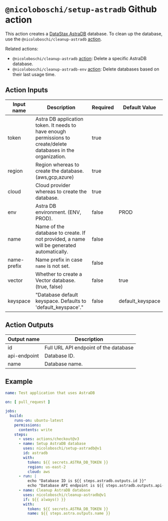# `@nicoloboschi/setup-astradb` Github action

This action creates a [DataStax AstraDB](https://www.datastax.com/products/datastax-astra) database.
To clean up the database, use the `@nicoloboschi/cleanup-astradb` [action](https://github.com/nicoloboschi/cleanup-astradb).

Related actions:
- `@nicoloboschi/cleanup-astradb` [action](https://github.com/nicoloboschi/cleanup-astradb): Delete a specific AstraDB database.
- `@nicoloboschi/cleanup-astradb-env` [action](https://github.com/nicoloboschi/cleanup-astradb-env): Delete databases based on their last usage time.


## Action Inputs
| Input name  | Description                                                                               	                     | Required 	 | Default Value    |
|-------------|-----------------------------------------------------------------------------------------------------------------|------------|------------------|
| token       | Astra DB application token. It needs to have enough permissions to create/delete databases in the organization. | true       |                  |
| region      | Region whereas to create the database. (aws,gcp,azure)                                                          | true       |                  |
| cloud       | Cloud provider whereas to create the database.                                                                  | true       |                  |
| env         | Astra DB environment. (ENV, PROD).                                                                              | false      | PROD             |
| name        | Name of the database to create. If not provided, a name will be generated automatically.                        | false      |                  |
| name-prefix | Name prefix in case `name` is not set.                                                                          | false      |                  |
| vector      | Whether to create a Vector database. (true, false)                                                              | false      | true             |
| keyspace    | "Database default keyspace. Defaults to 'default_keyspace'."                                                    | false      | default_keyspace |


## Action Outputs
| Output name  | Description                           |
|--------------|---------------------------------------|
| id           | Full URL API endpoint of the database |
| api-endpoint | Database ID.                          |
| name         | Database name.                        |

## Example

```yml
name: Test application that uses AstraDB

on: [ pull_request ]

jobs:
  build:
    runs-on: ubuntu-latest
    permissions:
      contents: write
    steps:
      - uses: actions/checkout@v3
      - name: Setup AstraDB database
        uses: nicoloboschi/setup-astradb@v1
        id: astradb
        with:
          token: ${{ secrets.ASTRA_DB_TOKEN }}
          region: us-east-2
          cloud: aws
      - run: |
          echo "Database ID is ${{ steps.astradb.outputs.id }}"
          echo "Database API endpoint is ${{ steps.astradb.outputs.api-endpoint }}"
      - name: Cleanup AstraDB database
        uses: nicoloboschi/cleanup-astradb@v1
        if: ${{ always() }}
        with:
          token: ${{ secrets.ASTRA_DB_TOKEN }}
          name: ${{ steps.astra.outputs.name }}
```
